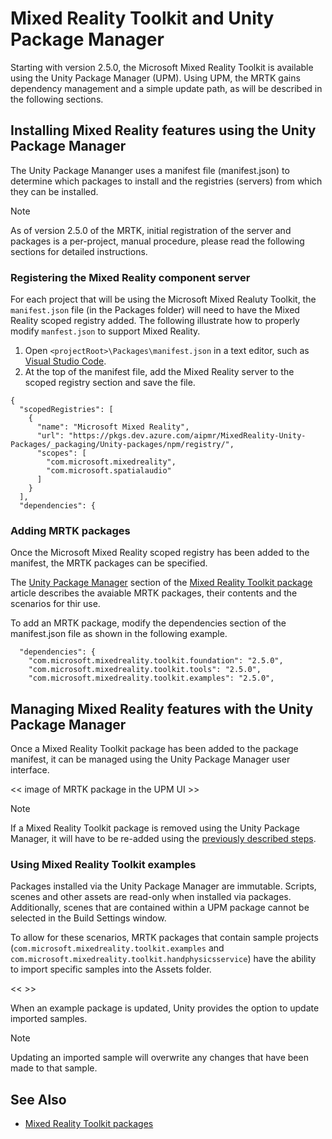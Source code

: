 # Mixed Reality Toolkit and Unity Package Manager

Starting with version 2.5.0, the Microsoft Mixed Reality Toolkit is available using the Unity Package Manager (UPM). Using UPM, the MRTK gains dependency management and a simple update path, as will be described in the following sections.

## Installing Mixed Reality features using the Unity Package Manager

The Unity Package Mananger uses a manifest file (manifest.json) to determine which packages to install and the registries (servers) from which they can be installed.

> [!Note]
> As of version 2.5.0 of the MRTK, initial registration of the server and packages is a per-project, manual procedure, please read the following sections for detailed instructions.

### Registering the Mixed Reality component server

For each project that will be using the Microsoft Mixed Realuty Toolkit, the `manifest.json` file (in the Packages folder) will need to have the Mixed Reality scoped registry added. The following illustrate how to properly modify `manfest.json` to support Mixed Reality.

1. Open `<projectRoot>\Packages\manifest.json` in a text editor, such as [Visual Studio Code](https://code.visualstudio.com/).
1. At the top of the manifest file, add the Mixed Reality server to the scoped registry section and save the file.

```
{
  "scopedRegistries": [
    {
      "name": "Microsoft Mixed Reality",
      "url": "https://pkgs.dev.azure.com/aipmr/MixedReality-Unity-Packages/_packaging/Unity-packages/npm/registry/",
      "scopes": [
        "com.microsoft.mixedreality",
        "com.microsoft.spatialaudio"
      ]
    }
  ],
  "dependencies": {
  ```

### Adding MRTK packages

Once the Microsoft Mixed Reality scoped registry has been added to the manifest, the MRTK packages can be specified.

The [Unity Package Manager](Packaging\MRTK_Packages.md#unity-package-manager) section of the [Mixed Reality Toolkit package](Packaging\MRTK_Packages.md) article describes the avaiable MRTK packages, their contents and the scenarios for thir use.

To add an MRTK package, modify the dependencies section of the manifest.json file as shown in the following example.

```
  "dependencies": {
    "com.microsoft.mixedreality.toolkit.foundation": "2.5.0",
    "com.microsoft.mixedreality.toolkit.tools": "2.5.0",
    "com.microsoft.mixedreality.toolkit.examples": "2.5.0",
```

## Managing Mixed Reality features with the Unity Package Manager

Once a Mixed Reality Toolkit package has been added to the package manifest, it can be managed using the Unity Package Manager user interface.

<< image of MRTK package in the UPM UI >>

> [!Note]
> If a Mixed Reality Toolkit package is removed using the Unity Package Manager, it will have to be re-added using the [previously described steps](#adding-mrtk-packages).

### Using Mixed Reality Toolkit examples

Packages installed via the Unity Package Manager are immutable. Scripts, scenes and other assets are read-only when installed via packages. Additionally, scenes that are contained within a UPM package cannot be selected in the Build Settings window.

To allow for these scenarios, MRTK packages that contain sample projects (`com.microsoft.mixedreality.toolkit.examples` and `com.microsoft.mixedreality.toolkit.handphysicsservice`) have the ability to import specific samples into the Assets folder.

<< >>

When an example package is updated, Unity provides the option to update imported samples.

> [!Note]
> Updating an imported sample will overwrite any changes that have been made to that sample.

## See Also

- [Mixed Reality Toolkit packages](Packages/MRTK_Packages.md)



